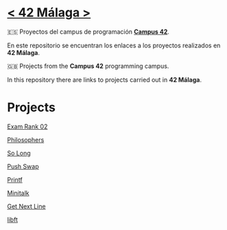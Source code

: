 # [**< 42 Málaga >**](https://www.42malaga.com/)
:es: Proyectos del campus de programación [**Campus 42**](https://www.fundaciontelefonica.com/empleabilidad/campus-42/).

En este repositorio se encuentran los enlaces a los proyectos realizados en **42 Málaga**.

:gb: Projects from the **Campus 42** programming campus.

In this repository there are links to projects carried out in **42 Málaga**.

# Projects
[Exam Rank 02](https://github.com/aidagomezgalan/exam-rank-02)

[Philosophers](https://github.com/aidagomezgalan/philosophers)

[So Long](https://github.com/aidagomezgalan/so-long)

[Push Swap](https://github.com/aidagomezgalan/push-swap)

[Printf](https://github.com/aidagomezgalan/printf)

[Minitalk](https://github.com/aidagomezgalan/minitalk)

[Get Next Line](https://github.com/aidagomezgalan/get-next-line)

[libft](https://github.com/aidagomezgalan/libft)
